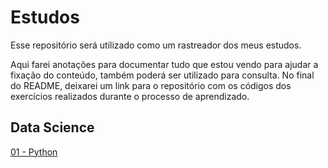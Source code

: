 # **Estudos**
Esse repositório será utilizado como um rastreador dos meus estudos.

Aqui farei anotações para documentar tudo que estou vendo para ajudar a fixação do conteúdo, também poderá ser utilizado para consulta.
No final do README, deixarei um link para o repositório com os códigos dos exercícios realizados durante o processo de aprendizado.

## Data Science
[01 - Python](/doc/01-Python.md)

